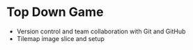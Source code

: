 # Top Down Game

- Version control and team collaboration with Git and GitHub
- Tilemap image slice and setup

